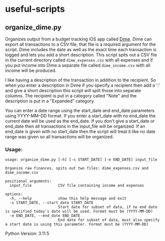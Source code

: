 # useful-scripts

## organize_dime.py

Organizes output from a budget tracking iOS app called [Dime](https://apps.apple.com/us/app/dime-budgets-and-expenses/id1635280255). Dime can export all transactions to a CSV file, that file is a required argument for the script. Dime includes the date as well as the exact time each transaction is logged and lets you add a short description. This script spits out a CSV file in the current directory called `dime_expenses.csv` with all expenses and if you put income into Dime a separate file called `dime_income.csv` with all income will be produced.
  
I like having a description of the transaction in addition to the recipient. So when you enter a description in Dime if you specify a recipient then add a ':' and give a short description this script will split those into separate columns. The recipient is put in a category called "Note" and the description is put in a "Expanded" category.
  
You can enter a date range using the start_date and end_date parameters using YYYY-MM-DD format. If you enter a start_date with no end_date the current date will be used as the end_date. If you don't give a start_date or end_date then all transactions in the input_file will be organized. If an end_date is given with no start_date then the script will treat it like no date range was given so all transactions will be organized.

### Usage:

```
usage: organize_dime.py [-h] [-s START_DATE] [-e END_DATE] input_file

Organize raw finances, spits out two files: dime_expenses.csv and dime_income.csv

positional arguments:
  input_file            CSV file containing income and expenses

options:
  -h, --help            show this help message and exit
  -s START_DATE, --start_date START_DATE
                        Start date for subset of data, if no end date is specified today's date will be used. Format must be (YYYY-MM-DD)
  -e END_DATE, --end_date END_DATE
                        End date for subset of data, must also specify a start date is using this parameter. Format must be (YYYY-MM-DD)
```

Python Version: 3.11.5
